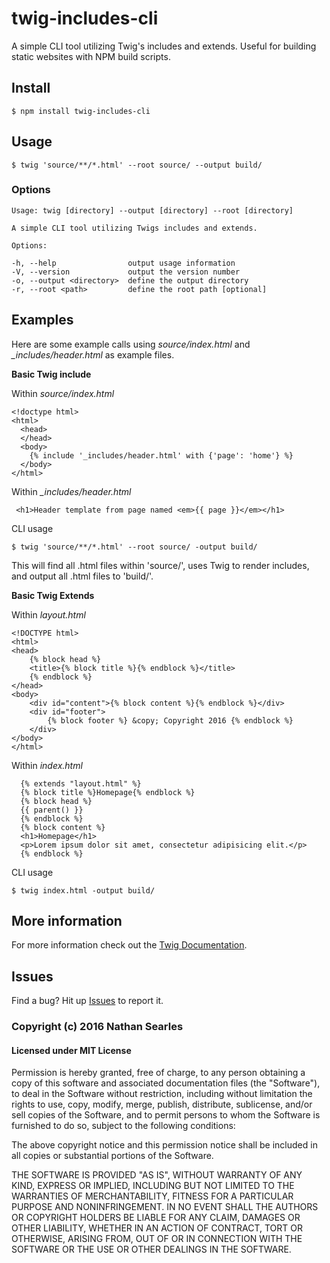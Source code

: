 # twig-includes-cli

A simple CLI tool utilizing Twig's includes and extends. Useful for building static websites with NPM build scripts.

## Install

```
$ npm install twig-includes-cli
```

## Usage

```
$ twig 'source/**/*.html' --root source/ --output build/
```

### Options

```
Usage: twig [directory] --output [directory] --root [directory]

A simple CLI tool utilizing Twigs includes and extends.

Options:

-h, --help                output usage information
-V, --version             output the version number
-o, --output <directory>  define the output directory
-r, --root <path>         define the root path [optional]
```

## Examples

Here are some example calls using *source/index.html* and *_includes/header.html* as example files.

**Basic Twig include**

Within *source/index.html*

```
<!doctype html>
<html>
  <head>
  </head>
  <body>
    {% include '_includes/header.html' with {'page': 'home'} %}
  </body>
</html>
```

Within *_includes/header.html*

```
 <h1>Header template from page named <em>{{ page }}</em></h1>
```

CLI usage

```
$ twig 'source/**/*.html' --root source/ -output build/
```

This will find all .html files within 'source/', uses Twig to render includes, and output all .html files to 'build/'.

**Basic Twig Extends**

Within *layout.html*

```
<!DOCTYPE html>
<html>
<head>
    {% block head %}
    <title>{% block title %}{% endblock %}</title>
    {% endblock %}
</head>
<body>
    <div id="content">{% block content %}{% endblock %}</div>
    <div id="footer">
        {% block footer %} &copy; Copyright 2016 {% endblock %}
    </div>
</body>
</html>
```

Within *index.html*

```
  {% extends "layout.html" %}
  {% block title %}Homepage{% endblock %}
  {% block head %}
  {{ parent() }}
  {% endblock %}
  {% block content %}
  <h1>Homepage</h1>
  <p>Lorem ipsum dolor sit amet, consectetur adipisicing elit.</p>
  {% endblock %}
```

CLI usage

```
$ twig index.html -output build/
```

## More information

For more information check out the [Twig Documentation](http://twig.sensiolabs.org/documentation).

## Issues

Find a bug? Hit up [Issues](https://github.com/nathansearles/twig-includes-cli/issues) to report it.

### Copyright (c) 2016 Nathan Searles

#### Licensed under MIT License

Permission is hereby granted, free of charge, to any person obtaining a copy of this software and associated documentation files (the "Software"), to deal in the Software without restriction, including without limitation the rights to use, copy, modify, merge, publish, distribute, sublicense, and/or sell copies of the Software, and to permit persons to whom the Software is furnished to do so, subject to the following conditions:

The above copyright notice and this permission notice shall be included in all copies or substantial portions of the Software.

THE SOFTWARE IS PROVIDED "AS IS", WITHOUT WARRANTY OF ANY KIND, EXPRESS OR IMPLIED, INCLUDING BUT NOT LIMITED TO THE WARRANTIES OF MERCHANTABILITY, FITNESS FOR A PARTICULAR PURPOSE AND NONINFRINGEMENT. IN NO EVENT SHALL THE AUTHORS OR COPYRIGHT HOLDERS BE LIABLE FOR ANY CLAIM, DAMAGES OR OTHER LIABILITY, WHETHER IN AN ACTION OF CONTRACT, TORT OR OTHERWISE, ARISING FROM, OUT OF OR IN CONNECTION WITH THE SOFTWARE OR THE USE OR OTHER DEALINGS IN THE SOFTWARE.
